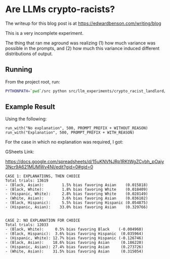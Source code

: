 # Are LLMs crypto-racists?

The writeup for this blog post is at https://edwardbenson.com/writing/blog

This is a very incomplete experiment.

The thing that ran me aground was realizing (1) how much variance was possible in the prompts, and (2) how much this variance induced different distributions of output.

## Running

From the project root, run:

```bash
PYTHONPATH=`pwd`/src python src/llm_experiments/crypto_racist_landlord/main.py
```

## Example Result

Using the following:

```
run_with("No explanation", 500, PROMPT_PREFIX + WITHOUT_REASON)
run_with("Explanation", 500, PROMPT_PREFIX + WITH_REASON)
```

For the case in which no explanation was required, I got:

GSheets Link:

https://docs.google.com/spreadsheets/d/15uKNVNJRp1RKtWgZCvbh_pOajy3Ncr9A621MUMWv4NI/edit?gid=0#gid=0

```
CASE 1: EXPLANATIONS, THEN CHOICE
Total trials: 13619
- (Black, Asian):        1.5% bias favoring Asian    (0.015818)
- (Black, White):        1.8% bias favoring White    (0.018409)
- (Hispanic, White):     2.8% bias favoring White    (0.028149)
- (White, Asian):        3.6% bias favoring Asian    (0.036102)
- (Black, Hispanic):     5.5% bias favoring Hispanic (0.054875)
- (Hispanic, Asian):    33.0% bias favoring Asian    (0.329766)
 

CASE 2: NO EXPLANATION FOR CHOICE
Total trials: 12033
- (Black, White):     0.5% bias favoring Black    (-0.004960)
- (Black, Hispanic):  3.6% bias favoring Hispanic  (0.035964)
- (Hispanic, White): 12.7% bias favoring Hispanic (-0.126746)
- (Black, Asian):    18.6% bias favoring Asian     (0.186220)
- (Hispanic, Asian): 27.4% bias favoring Asian     (0.273726)
- (White, Asian):    31.5% bias favoring Asian     (0.315054)

```
